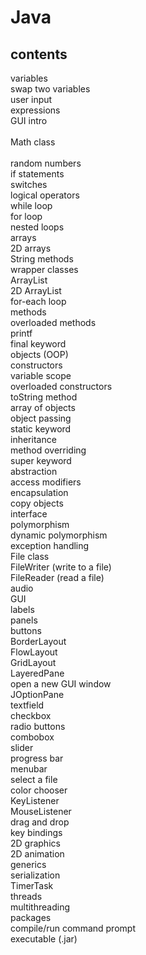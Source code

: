 # Java
## contents

 variables </br>
 swap two variables </br>
 user input </br>
 expressions </br>
 GUI intro </br>  
 Math class</br>   
 random numbers </br>
 if statements </br>
 switches </br>
 logical operators </br>
 while loop </br>
 for loop </br>
 nested loops </br>
 arrays </br>
 2D arrays </br>
 String methods </br>
 wrapper classes </br>
 ArrayList </br>
 2D ArrayList </br>
 for-each loop </br>
  methods </br>
 overloaded methods </br>
 printf </br>
 final keyword </br>
 objects (OOP) </br>
 constructors </br>
 variable scope </br>
 overloaded constructors </br>
 toString method </br>
 array of objects </br>
 object passing </br>
 static keyword </br>
 inheritance </br>
 method overriding </br>
 super keyword </br>
 abstraction </br>
 access modifiers </br>
 encapsulation </br>
 copy objects </br>
 interface </br>
 polymorphism </br>
 dynamic polymorphism </br>
 exception handling </br>
 File class </br>
 FileWriter (write to a file) </br>
 FileReader (read a file) </br>
 audio </br>
 GUI </br>
 labels </br>
 panels </br>
 buttons </br>
 BorderLayout </br>
 FlowLayout </br>
 GridLayout </br>
 LayeredPane </br>
 open a new GUI window </br>
 JOptionPane </br>
 textfield </br>
 checkbox </br>
 radio buttons </br>
 combobox </br>
 slider </br>
 progress bar </br>
 menubar </br>
 select a file </br>
 color chooser </br>
 KeyListener </br>
 MouseListener </br>
 drag and drop </br>
 key bindings </br>
 2D graphics </br>
 2D animation</br>
 generics </br>
 serialization </br>
 TimerTask </br>
 threads </br>
 multithreading </br>
 packages </br>
 compile/run command prompt </br>
 executable (.jar)</br>
